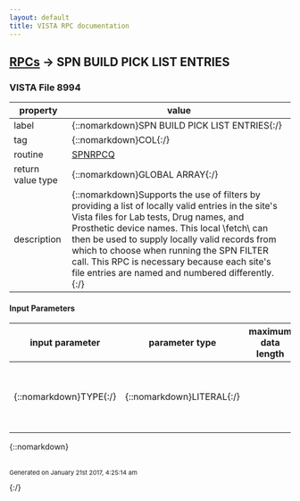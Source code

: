```yaml
---
layout: default
title: VISTA RPC documentation
---
```




## [RPCs](TableOfContent.md) &#8594; SPN BUILD PICK LIST ENTRIES 



### VISTA File 8994 


 property | value 
--- | --- 
 label | {::nomarkdown}SPN BUILD PICK LIST ENTRIES{:/}
 tag | {::nomarkdown}COL{:/}
 routine | [SPNRPCQ](http://code.osehra.org/dox/Routine_SPNRPCQ_source.html)
 return value type | {::nomarkdown}GLOBAL ARRAY{:/}
 description | {::nomarkdown}Supports the use of filters by providing a list of locally valid entries in the site's Vista files for Lab tests, Drug names, and Prosthetic device names.  This local \fetch\ can then be used to supply locally valid records from which to choose when running the SPN FILTER call.  This RPC is necessary because each site's file entries are named and numbered differently.{:/}

#### Input Parameters

| input parameter | parameter type | maximum data length | required | description | 
| --- | --- | --- | --- | --- | 
| {::nomarkdown}TYPE{:/} | {::nomarkdown}LITERAL{:/} |  | {::nomarkdown}true{:/} | {::nomarkdown}The value for this parameter must be either CLINIC, PROS, NDC, or LAB.{:/} | 

{::nomarkdown} <br/><br/><p style="font-size: 11px">Generated on January 21st 2017, 4:25:14 am</p>{:/}